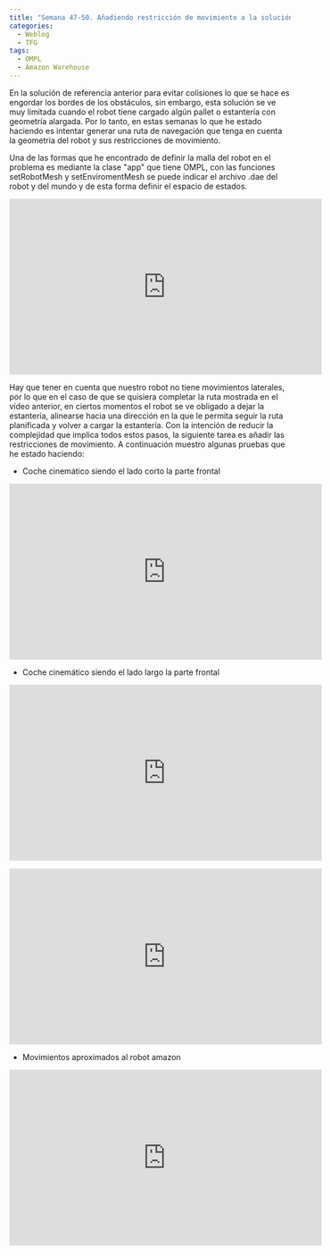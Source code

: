 ```yaml
---
title: "Semana 47-50. Añadiendo restricción de movimiento a la solución de referencia del ejercicio Amazon Warehouse"
categories:
  - Weblog
  - TFG
tags:
  - OMPL
  - Amazon Warehouse
---
```


En la solución de referencia anterior para evitar colisiones lo que se hace es engordar los bordes de los obstáculos, sin embargo, esta solución se ve muy limitada cuando el robot tiene cargado algún pallet o estantería con geometría alargada. Por lo tanto, en estas semanas lo que he estado haciendo es intentar generar una ruta de navegación que tenga en cuenta la geometría del robot y sus restricciones de movimiento.

Una de las formas que he encontrado de definir la malla del robot en el problema es mediante la clase "app" que tiene OMPL, con las funciones setRobotMesh y setEnviromentMesh se puede indicar el archivo .dae del robot y del mundo y de esta forma definir el espacio de estados.

<p align="center">
<iframe width="560" height="315" src="https://www.youtube.com/embed/D9lcIcYcSEQ?si=wAp7viumZEQ7hKor" title="YouTube video player" frameborder="0" allow="accelerometer; autoplay; clipboard-write; encrypted-media; gyroscope; picture-in-picture; web-share" allowfullscreen></iframe>
</p>

Hay que tener en cuenta que nuestro robot no tiene movimientos laterales, por lo que en el caso de que se quisiera completar la ruta mostrada en el vídeo anterior, en ciertos momentos el robot se ve obligado a dejar la estantería, alinearse hacia una dirección en la que le permita seguir la ruta planificada y volver a cargar la estantería. Con la intención de reducir la complejidad que implica todos estos pasos, la siguiente tarea es añadir las restricciones de movimiento. A continuación muestro algunas pruebas que he estado haciendo:

* Coche cinemático siendo el lado corto la parte frontal
<p align="center">
<iframe width="560" height="315" src="https://www.youtube.com/embed/yhcbwS2famM?si=iXlIbmIbvKoxwXnw" title="YouTube video player" frameborder="0" allow="accelerometer; autoplay; clipboard-write; encrypted-media; gyroscope; picture-in-picture; web-share" allowfullscreen></iframe>
</p>

* Coche cinemático siendo el lado largo la parte frontal
<p align="center">
<iframe width="560" height="315" src="https://www.youtube.com/embed/Lu9BjDrGo7c?si=s1ubz8hHEZjesWmM" title="YouTube video player" frameborder="0" allow="accelerometer; autoplay; clipboard-write; encrypted-media; gyroscope; picture-in-picture; web-share" allowfullscreen></iframe>
</p>

<p align="center">
<iframe width="560" height="315" src="https://www.youtube.com/embed/VKtg1Sm7l8w?si=DTdlOnNL-g1a5y48" title="YouTube video player" frameborder="0" allow="accelerometer; autoplay; clipboard-write; encrypted-media; gyroscope; picture-in-picture; web-share" allowfullscreen></iframe>
</p>

* Movimientos aproximados al robot amazon
<p align="center">
<iframe width="560" height="315" src="https://www.youtube.com/embed/YdgppXxoj-I?si=6OlV5HLpXfbeCnPf" title="YouTube video player" frameborder="0" allow="accelerometer; autoplay; clipboard-write; encrypted-media; gyroscope; picture-in-picture; web-share" allowfullscreen></iframe>
</p>
